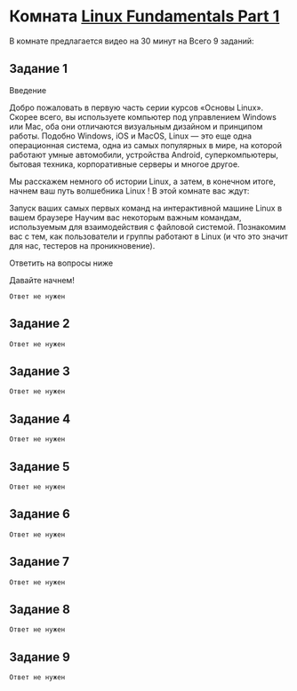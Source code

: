 # Комната [Linux Fundamentals Part 1](https://tryhackme.com/r/room/linuxfundamentalspart1) 
В комнате предлагается видео на 30 минут на 
Всего 9 заданий:
## Задание 1
Введение

Добро пожаловать в первую часть серии курсов «Основы Linux».  Скорее всего, вы используете компьютер под 
управлением Windows или Mac, оба они отличаются визуальным дизайном и принципом работы. Подобно Windows, iOS и 
MacOS, Linux — это еще одна операционная система, одна из самых популярных в мире, на которой работают умные 
автомобили, устройства Android, суперкомпьютеры, бытовая техника, корпоративные серверы и многое другое.

Мы расскажем немного об истории Linux, а затем, в конечном итоге, начнем ваш путь волшебника Linux ! В этой комнате вас ждут:

Запуск ваших самых первых команд на интерактивной машине Linux в вашем браузере
Научим вас некоторым важным командам, используемым для взаимодействия с файловой системой.
Познакомим вас с тем, как пользователи и группы работают в Linux (и что это значит для нас, тестеров на проникновение).

Ответить на вопросы ниже

Давайте начнем!

```commandline
Ответ не нужен
```

## Задание 2

```commandline
Ответ не нужен
```

## Задание 3

```commandline
Ответ не нужен
```
## Задание 4

```commandline
Ответ не нужен
```
## Задание 5

```commandline
Ответ не нужен
```
## Задание 6

```commandline
Ответ не нужен
```
## Задание 7

```commandline
Ответ не нужен
```
## Задание 8

```commandline
Ответ не нужен
```
## Задание 9

```commandline
Ответ не нужен
```